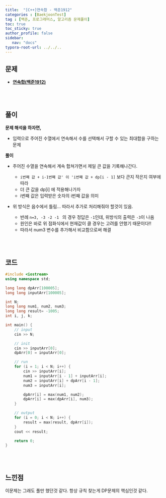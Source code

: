 ```yaml
---
title:  "[C++]연속합 - 백준1912"
categories : [BaekjoonTest]
tag : [백준, 프로그래머스, 알고리즘 문제풀이]
toc: true
toc_sticky: true
author_profile: false
sidebar:
   nav: "docs"
typora-root-url: ../../..
---
```




## 문제

* **[연속합(백준1912)](https://www.acmicpc.net/problem/1912)**

<br><br>

## 풀이

**문제 해석을 하자면,**

* 입력으로 주어진 수열에서 연속해서 수를 선택해서 구할 수 있는 최대합을 구하는 문제



**풀이**

- 주어진 수열을 연속해서 계속 합쳐가면서 제일 큰 값을 기록해나간다.
  - `i번째 값 + i-1번째 값' 이 'i번째 값 + dp[i - 1]` 보다 큰지 작은지 여부에 따라 
  - 더 큰 값을 dp[i] 에 적용해나가자
  - i번째 값은 입력받은 숫자의 i번째 값을 의미

- 위 방식은 음수에서 틀림... 따라서 추가로 처리해줘야 할것이 있음.
  - 반례 `n=3, -3 -2 -1 ` 의 경우 정답은 `-1`인데, 위방식의 출력은 `-3`이 나옴
  - 원인은 바로 위 점화식에서 현재값이 클 경우는 고려를 안했기 때문이다!!
  - 따라서 num3 변수를 추가해서 비교함으로써 해결





<br><br>

## 코드

```c++
#include <iostream>
using namespace std;

long long dpArr[100005];
long long inputArr[100005];

int N;
long long num1, num2, num3;
long long result= -1005;
int i, j, k;

int main() {
	// input
	cin >> N;

	// init
	cin >> inputArr[0];
	dpArr[0] = inputArr[0];

	// run
	for (i = 1; i < N; i++) {
		cin >> inputArr[i];
		num1 = inputArr[i - 1] + inputArr[i];
		num2 = inputArr[i] + dpArr[i - 1];
		num3 = inputArr[i];

		dpArr[i] = max(num1, num2);
		dpArr[i] = max(dpArr[i], num3);
	}

	// output
	for (i = 0; i < N; i++) {
		result = max(result, dpArr[i]);
	}
	cout << result;

	return 0;
}
```

<br><br>

## 느낀점

이문제는 그래도 풀만 했던것 같다. 항상 규칙 찾는게 DP문제의 핵심인것 같다.
